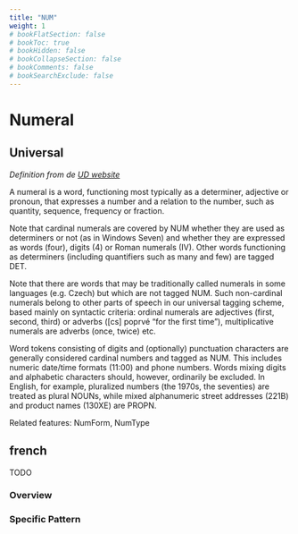 ```yaml
---
title: "NUM"
weight: 1
# bookFlatSection: false
# bookToc: true
# bookHidden: false
# bookCollapseSection: false
# bookComments: false
# bookSearchExclude: false
---
```


# Numeral  

## Universal  

*Definition from de [UD website](https://universaldependencies.org/u/pos/NUM.html)*

A numeral is a word, functioning most typically as a determiner, adjective or pronoun, that expresses a number and a relation to the number, such as quantity, sequence, frequency or fraction.

Note that cardinal numerals are covered by NUM whether they are used as determiners or not (as in Windows Seven) and whether they are expressed as words (four), digits (4) or Roman numerals (IV). Other words functioning as determiners (including quantifiers such as many and few) are tagged DET.

Note that there are words that may be traditionally called numerals in some languages (e.g. Czech) but which are not tagged NUM. Such non-cardinal numerals belong to other parts of speech in our universal tagging scheme, based mainly on syntactic criteria: ordinal numerals are adjectives (first, second, third) or adverbs ([cs] poprvé “for the first time”), multiplicative numerals are adverbs (once, twice) etc.

Word tokens consisting of digits and (optionally) punctuation characters are generally considered cardinal numbers and tagged as NUM. This includes numeric date/time formats (11:00) and phone numbers. Words mixing digits and alphabetic characters should, however, ordinarily be excluded. In English, for example, pluralized numbers (the 1970s, the seventies) are treated as plural NOUNs, while mixed alphanumeric street addresses (221B) and product names (130XE) are PROPN.

Related features: NumForm, NumType




## french

TODO
### Overview

### Specific Pattern


